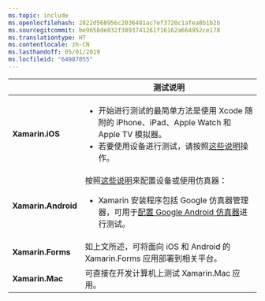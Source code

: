 ```yaml
---
ms.topic: include
ms.openlocfilehash: 2822d568956c2036481ac7ef3720c1afea8b1b2b
ms.sourcegitcommit: be9658de032f3893741261f16162a664952ce178
ms.translationtype: HT
ms.contentlocale: zh-CN
ms.lasthandoff: 05/01/2019
ms.locfileid: "64987055"
---
```

||测试说明|
|---|---|
|**Xamarin.iOS**|<ul><li>开始进行测试的最简单方法是使用 Xcode 随附的 iPhone、iPad、Apple Watch 和 Apple TV 模拟器。</li><li>若要使用设备进行测试，请按照<a href="~/ios/get-started/installation/device-provisioning/index.md">这些说明</a>操作。</li></ul>|
|**Xamarin.Android**|按照<a href="~/android/get-started/installation/set-up-device-for-development.md">这些说明</a>来配置设备或使用仿真器：<ul><li>Xamarin 安装程序包括 Google 仿真器管理器，可用于<a href="~/android/deploy-test/debugging/android-sdk-emulator/index.md">配置 Google Android 仿真器</a>进行测试。</li></ul>|
|**Xamarin.Forms**|如上文所述，可将面向 iOS 和 Android 的 Xamarin.Forms 应用部署到相关平台。|
|**Xamarin.Mac**|可直接在开发计算机上测试 Xamarin.Mac 应用。|
